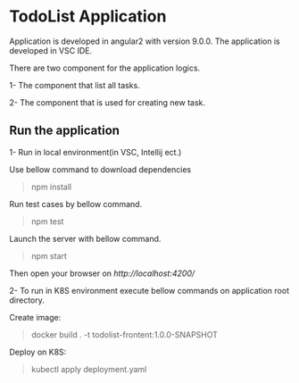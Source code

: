 # TodoList Application

Application is developed in angular2 with version 9.0.0.
The application is developed in VSC IDE.

There are two component for the application logics.

1- The component that list all tasks.

2- The component that is used for creating new task. 

## Run the application

1- Run in local environment(in VSC, Intellij ect.)

Use bellow command to download dependencies
> npm install

Run test cases by bellow command.
> npm test

Launch the server with bellow command.
> npm start

Then open your browser on *http://localhost:4200/*

2- To run in K8S environment execute bellow commands on application root directory.

Create image:

> docker build . -t todolist-frontent:1.0.0-SNAPSHOT

Deploy on K8S:

> kubectl apply deployment.yaml
